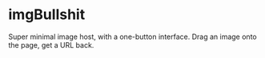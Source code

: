 imgBullshit
===========

Super minimal image host, with a one-button interface. Drag an image onto the page, get a URL back. 
